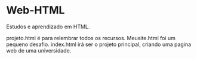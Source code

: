 # Web-HTML
 Estudos e aprendizado em HTML.

projeto.html é para relembrar todos os recursos.
Meusite.html foi um pequeno desafio.
index.html irá ser o projeto principal, criando uma pagina web de uma universidade.
